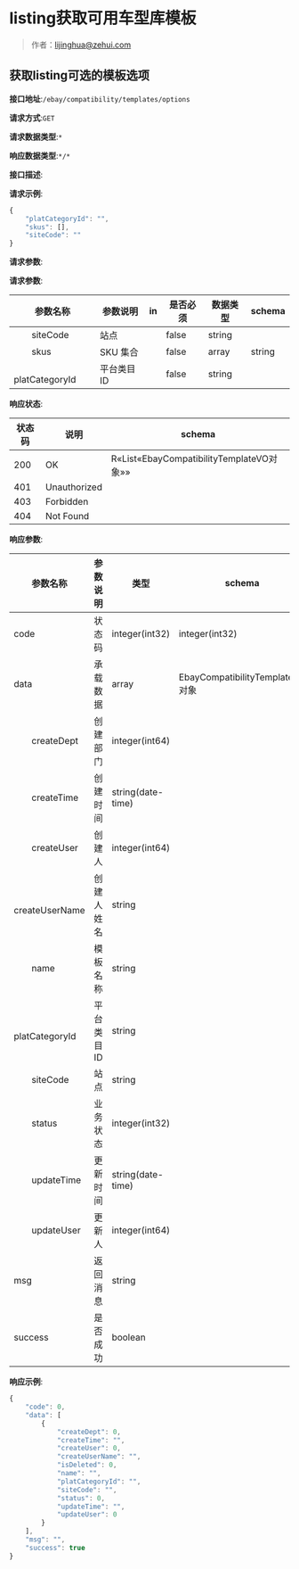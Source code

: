 # listing获取可用车型库模板

> 作者：lijinghua@zehui.com

## 获取listing可选的模板选项


**接口地址**:`/ebay/compatibility/templates/options`


**请求方式**:`GET`


**请求数据类型**:`*`


**响应数据类型**:`*/*`


**接口描述**:


**请求示例**:


```javascript
{
	"platCategoryId": "",
	"skus": [],
	"siteCode": ""
}
```


**请求参数**:


**请求参数**:


| 参数名称 | 参数说明 | in    | 是否必须 | 数据类型 | schema |
| -------- | -------- | ----- | -------- | -------- | ------ |
|&emsp;&emsp;siteCode|站点||false|string||
|&emsp;&emsp;skus|SKU 集合||false|array|string|
|&emsp;&emsp;platCategoryId|平台类目ID||false|string|||

**响应状态**:


| 状态码 | 说明 | schema |
| -------- | -------- | ----- | 
|200|OK|R«List«EbayCompatibilityTemplateVO对象»»|
|401|Unauthorized||
|403|Forbidden||
|404|Not Found|||


**响应参数**:


| 参数名称 | 参数说明 | 类型 | schema |
| -------- | -------- | ----- |----- | 
|code|状态码|integer(int32)|integer(int32)|
|data|承载数据|array|EbayCompatibilityTemplateVO对象|
|&emsp;&emsp;createDept|创建部门|integer(int64)||
|&emsp;&emsp;createTime|创建时间|string(date-time)||
|&emsp;&emsp;createUser|创建人|integer(int64)||
|&emsp;&emsp;createUserName|创建人姓名|string||
|&emsp;&emsp;name|模板名称|string||
|&emsp;&emsp;platCategoryId|平台类目ID|string||
|&emsp;&emsp;siteCode|站点|string||
|&emsp;&emsp;status|业务状态|integer(int32)||
|&emsp;&emsp;updateTime|更新时间|string(date-time)||
|&emsp;&emsp;updateUser|更新人|integer(int64)||
|msg|返回消息|string||
|success|是否成功|boolean|||


**响应示例**:
```javascript
{
	"code": 0,
	"data": [
		{
			"createDept": 0,
			"createTime": "",
			"createUser": 0,
			"createUserName": "",
			"isDeleted": 0,
			"name": "",
			"platCategoryId": "",
			"siteCode": "",
			"status": 0,
			"updateTime": "",
			"updateUser": 0
		}
	],
	"msg": "",
	"success": true
}
```